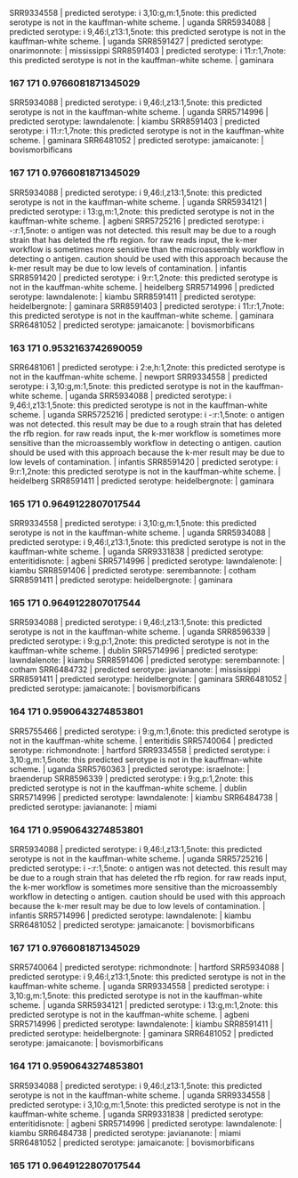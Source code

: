 SRR9334558 | predicted serotype:	i 3,10:g,m:1,5note:	this predicted serotype is not in the kauffman-white scheme.  | uganda
SRR5934088 | predicted serotype:	i 9,46:l,z13:1,5note:	this predicted serotype is not in the kauffman-white scheme.  | uganda
SRR8591427 | predicted serotype:	onarimonnote:	 | mississippi
SRR8591403 | predicted serotype:	i 11:r:1,7note:	this predicted serotype is not in the kauffman-white scheme.  | gaminara
### 167 171 0.9766081871345029
SRR5934088 | predicted serotype:	i 9,46:l,z13:1,5note:	this predicted serotype is not in the kauffman-white scheme.  | uganda
SRR5714996 | predicted serotype:	lawndalenote:	 | kiambu
SRR8591403 | predicted serotype:	i 11:r:1,7note:	this predicted serotype is not in the kauffman-white scheme.  | gaminara
SRR6481052 | predicted serotype:	jamaicanote:	 | bovismorbificans
### 167 171 0.9766081871345029
SRR5934088 | predicted serotype:	i 9,46:l,z13:1,5note:	this predicted serotype is not in the kauffman-white scheme.  | uganda
SRR5934121 | predicted serotype:	i 13:g,m:1,2note:	this predicted serotype is not in the kauffman-white scheme.  | agbeni
SRR5725216 | predicted serotype:	i -:r:1,5note:	o antigen was not detected. this result may be due to a rough strain that has deleted the rfb region. for raw reads input, the k-mer workflow is sometimes more sensitive than the microassembly workflow in detecting o antigen. caution should be used with this approach because the k-mer result may be due to low levels of contamination.  | infantis
SRR8591420 | predicted serotype:	i 9:r:1,2note:	this predicted serotype is not in the kauffman-white scheme.  | heidelberg
SRR5714996 | predicted serotype:	lawndalenote:	 | kiambu
SRR8591411 | predicted serotype:	heidelbergnote:	 | gaminara
SRR8591403 | predicted serotype:	i 11:r:1,7note:	this predicted serotype is not in the kauffman-white scheme.  | gaminara
SRR6481052 | predicted serotype:	jamaicanote:	 | bovismorbificans
### 163 171 0.9532163742690059
SRR6481061 | predicted serotype:	i 2:e,h:1,2note:	this predicted serotype is not in the kauffman-white scheme.  | newport
SRR9334558 | predicted serotype:	i 3,10:g,m:1,5note:	this predicted serotype is not in the kauffman-white scheme.  | uganda
SRR5934088 | predicted serotype:	i 9,46:l,z13:1,5note:	this predicted serotype is not in the kauffman-white scheme.  | uganda
SRR5725216 | predicted serotype:	i -:r:1,5note:	o antigen was not detected. this result may be due to a rough strain that has deleted the rfb region. for raw reads input, the k-mer workflow is sometimes more sensitive than the microassembly workflow in detecting o antigen. caution should be used with this approach because the k-mer result may be due to low levels of contamination.  | infantis
SRR8591420 | predicted serotype:	i 9:r:1,2note:	this predicted serotype is not in the kauffman-white scheme.  | heidelberg
SRR8591411 | predicted serotype:	heidelbergnote:	 | gaminara
### 165 171 0.9649122807017544
SRR9334558 | predicted serotype:	i 3,10:g,m:1,5note:	this predicted serotype is not in the kauffman-white scheme.  | uganda
SRR5934088 | predicted serotype:	i 9,46:l,z13:1,5note:	this predicted serotype is not in the kauffman-white scheme.  | uganda
SRR9331838 | predicted serotype:	enteritidisnote:	 | agbeni
SRR5714996 | predicted serotype:	lawndalenote:	 | kiambu
SRR8591406 | predicted serotype:	serembannote:	 | cotham
SRR8591411 | predicted serotype:	heidelbergnote:	 | gaminara
### 165 171 0.9649122807017544
SRR5934088 | predicted serotype:	i 9,46:l,z13:1,5note:	this predicted serotype is not in the kauffman-white scheme.  | uganda
SRR8596339 | predicted serotype:	i 9:g,p:1,2note:	this predicted serotype is not in the kauffman-white scheme.  | dublin
SRR5714996 | predicted serotype:	lawndalenote:	 | kiambu
SRR8591406 | predicted serotype:	serembannote:	 | cotham
SRR6484732 | predicted serotype:	javiananote:	 | mississippi
SRR8591411 | predicted serotype:	heidelbergnote:	 | gaminara
SRR6481052 | predicted serotype:	jamaicanote:	 | bovismorbificans
### 164 171 0.9590643274853801
SRR5755466 | predicted serotype:	i 9:g,m:1,6note:	this predicted serotype is not in the kauffman-white scheme.  | enteritidis
SRR5740064 | predicted serotype:	richmondnote:	 | hartford
SRR9334558 | predicted serotype:	i 3,10:g,m:1,5note:	this predicted serotype is not in the kauffman-white scheme.  | uganda
SRR5760363 | predicted serotype:	israelnote:	 | braenderup
SRR8596339 | predicted serotype:	i 9:g,p:1,2note:	this predicted serotype is not in the kauffman-white scheme.  | dublin
SRR5714996 | predicted serotype:	lawndalenote:	 | kiambu
SRR6484738 | predicted serotype:	javiananote:	 | miami
### 164 171 0.9590643274853801
SRR5934088 | predicted serotype:	i 9,46:l,z13:1,5note:	this predicted serotype is not in the kauffman-white scheme.  | uganda
SRR5725216 | predicted serotype:	i -:r:1,5note:	o antigen was not detected. this result may be due to a rough strain that has deleted the rfb region. for raw reads input, the k-mer workflow is sometimes more sensitive than the microassembly workflow in detecting o antigen. caution should be used with this approach because the k-mer result may be due to low levels of contamination.  | infantis
SRR5714996 | predicted serotype:	lawndalenote:	 | kiambu
SRR6481052 | predicted serotype:	jamaicanote:	 | bovismorbificans
### 167 171 0.9766081871345029
SRR5740064 | predicted serotype:	richmondnote:	 | hartford
SRR5934088 | predicted serotype:	i 9,46:l,z13:1,5note:	this predicted serotype is not in the kauffman-white scheme.  | uganda
SRR9334558 | predicted serotype:	i 3,10:g,m:1,5note:	this predicted serotype is not in the kauffman-white scheme.  | uganda
SRR5934121 | predicted serotype:	i 13:g,m:1,2note:	this predicted serotype is not in the kauffman-white scheme.  | agbeni
SRR5714996 | predicted serotype:	lawndalenote:	 | kiambu
SRR8591411 | predicted serotype:	heidelbergnote:	 | gaminara
SRR6481052 | predicted serotype:	jamaicanote:	 | bovismorbificans
### 164 171 0.9590643274853801
SRR5934088 | predicted serotype:	i 9,46:l,z13:1,5note:	this predicted serotype is not in the kauffman-white scheme.  | uganda
SRR9334558 | predicted serotype:	i 3,10:g,m:1,5note:	this predicted serotype is not in the kauffman-white scheme.  | uganda
SRR9331838 | predicted serotype:	enteritidisnote:	 | agbeni
SRR5714996 | predicted serotype:	lawndalenote:	 | kiambu
SRR6484738 | predicted serotype:	javiananote:	 | miami
SRR6481052 | predicted serotype:	jamaicanote:	 | bovismorbificans
### 165 171 0.9649122807017544
